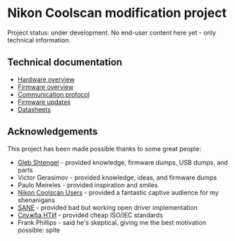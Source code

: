 # Nikon Coolscan modification project

Project status: under development. No end-user content here yet -
only technical information.

## Technical documentation

* [Hardware overview](doc/hardware.md)
* [Firmware overview](doc/firmware.md)
* [Communication protocol](doc/protocol.md)
* [Firmware updates](doc/updates.md)
* [Datasheets](datasheets/)

## Acknowledgements

This project has been made possible thanks to some great people:

* [Gleb Shtengel](http://www.shtengel.com/gleb/index.htm) - provided knowledge, firmware dumps, USB dumps, and parts
* Victor Gerasimov - provided knowledge, ideas, and firmware dumps
* Paulo Meireles - provided inspiration and smiles
* [Nikon Coolscan Users](https://www.facebook.com/groups/1514948298527146) - provided a fantastic captive audience for my shenanigans
* [SANE](https://gitlab.com/sane-project/backends/-/blob/master/backend/coolscan3.c) - provided bad but working open driver implementation
* [Служба НТИ](https://www.snti.ru/) - provided cheap ISO/IEC standards
* Frank Phillips - said he's skeptical, giving me the best motivation possible: spite
